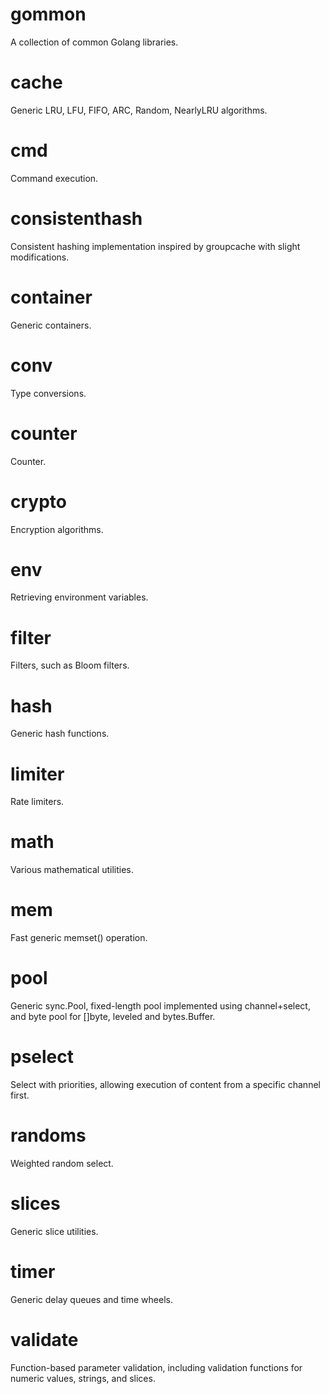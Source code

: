 # gommon
A collection of common Golang libraries.

# cache
Generic LRU, LFU, FIFO, ARC, Random, NearlyLRU algorithms.

# cmd
Command execution.

# consistenthash
Consistent hashing implementation inspired by groupcache with slight modifications.

# container
Generic containers.

# conv
Type conversions.

# counter
Counter.

# crypto
Encryption algorithms.

# env
Retrieving environment variables.

# filter
Filters, such as Bloom filters.

# hash
Generic hash functions.

# limiter
Rate limiters.

# math
Various mathematical utilities.

# mem
Fast generic memset() operation.

# pool
Generic sync.Pool, fixed-length pool implemented using channel+select, and byte pool for []byte, leveled and bytes.Buffer.

# pselect
Select with priorities, allowing execution of content from a specific channel first.

# randoms
Weighted random select.

# slices
Generic slice utilities.

# timer
Generic delay queues and time wheels.

# validate
Function-based parameter validation, including validation functions for numeric values, strings, and slices.

